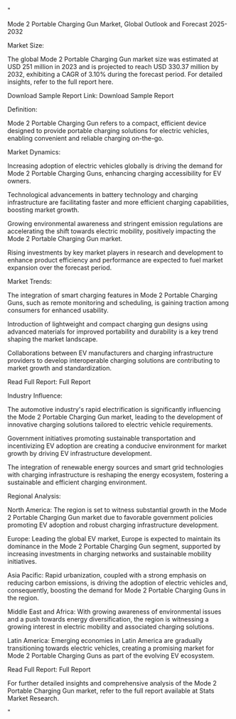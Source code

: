 "

Mode 2 Portable Charging Gun Market, Global Outlook and Forecast 2025-2032

Market Size:

The global Mode 2 Portable Charging Gun market size was estimated at USD 251 million in 2023 and is projected to reach USD 330.37 million by 2032, exhibiting a CAGR of 3.10% during the forecast period. For detailed insights, refer to the full report here.

Download Sample Report Link: Download Sample Report

Definition:


Mode 2 Portable Charging Gun refers to a compact, efficient device designed to provide portable charging solutions for electric vehicles, enabling convenient and reliable charging on-the-go.

Market Dynamics:

Increasing adoption of electric vehicles globally is driving the demand for Mode 2 Portable Charging Guns, enhancing charging accessibility for EV owners.

Technological advancements in battery technology and charging infrastructure are facilitating faster and more efficient charging capabilities, boosting market growth.

Growing environmental awareness and stringent emission regulations are accelerating the shift towards electric mobility, positively impacting the Mode 2 Portable Charging Gun market.


Rising investments by key market players in research and development to enhance product efficiency and performance are expected to fuel market expansion over the forecast period.

Market Trends:

The integration of smart charging features in Mode 2 Portable Charging Guns, such as remote monitoring and scheduling, is gaining traction among consumers for enhanced usability.

Introduction of lightweight and compact charging gun designs using advanced materials for improved portability and durability is a key trend shaping the market landscape.

Collaborations between EV manufacturers and charging infrastructure providers to develop interoperable charging solutions are contributing to market growth and standardization.

Read Full Report: Full Report

Industry Influence:

The automotive industry's rapid electrification is significantly influencing the Mode 2 Portable Charging Gun market, leading to the development of innovative charging solutions tailored to electric vehicle requirements.

Government initiatives promoting sustainable transportation and incentivizing EV adoption are creating a conducive environment for market growth by driving EV infrastructure development.


The integration of renewable energy sources and smart grid technologies with charging infrastructure is reshaping the energy ecosystem, fostering a sustainable and efficient charging environment.

Regional Analysis:

North America: The region is set to witness substantial growth in the Mode 2 Portable Charging Gun market due to favorable government policies promoting EV adoption and robust charging infrastructure development.

Europe: Leading the global EV market, Europe is expected to maintain its dominance in the Mode 2 Portable Charging Gun segment, supported by increasing investments in charging networks and sustainable mobility initiatives.


Asia Pacific: Rapid urbanization, coupled with a strong emphasis on reducing carbon emissions, is driving the adoption of electric vehicles and, consequently, boosting the demand for Mode 2 Portable Charging Guns in the region.

Middle East and Africa: With growing awareness of environmental issues and a push towards energy diversification, the region is witnessing a growing interest in electric mobility and associated charging solutions.

Latin America: Emerging economies in Latin America are gradually transitioning towards electric vehicles, creating a promising market for Mode 2 Portable Charging Guns as part of the evolving EV ecosystem.

Read Full Report: Full Report

For further detailed insights and comprehensive analysis of the Mode 2 Portable Charging Gun market, refer to the full report available at Stats Market Research.

"
